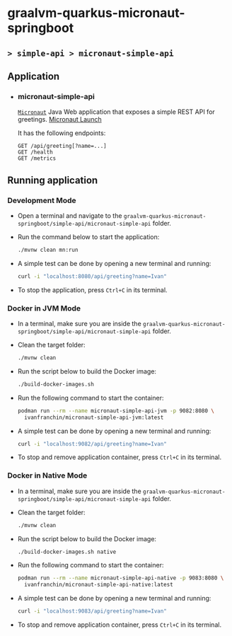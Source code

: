 # graalvm-quarkus-micronaut-springboot
## `> simple-api > micronaut-simple-api`

## Application

- ### micronaut-simple-api

  [`Micronaut`](https://micronaut.io/) Java Web application that exposes a simple REST API for greetings. [Micronaut Launch](https://micronaut.io/launch?type=DEFAULT&name=micronaut-simple-api&package=com.ivanfranchin.micronautsimpleapi&javaVersion=JDK_17&lang=JAVA&build=MAVEN&test=JUNIT&features=jib&features=graalvm&features=http-client&features=micrometer-prometheus&features=validation&features=jackson-databind&version=4.7.6)
  
  It has the following endpoints:
  ```text
  GET /api/greeting[?name=...]
  GET /health
  GET /metrics
  ```

## Running application

### Development Mode

- Open a terminal and navigate to the `graalvm-quarkus-micronaut-springboot/simple-api/micronaut-simple-api` folder.

- Run the command below to start the application:
  ```bash
  ./mvnw clean mn:run
  ```

- A simple test can be done by opening a new terminal and running:
  ```bash
  curl -i "localhost:8080/api/greeting?name=Ivan"
  ```

- To stop the application, press `Ctrl+C` in its terminal.

### Docker in JVM Mode

- In a terminal, make sure you are inside the `graalvm-quarkus-micronaut-springboot/simple-api/micronaut-simple-api` folder.

- Clean the target folder:
  ```bash
  ./mvnw clean
  ```

- Run the script below to build the Docker image:
  ```bash
  ./build-docker-images.sh
  ```

- Run the following command to start the container:
  ```bash
  podman run --rm --name micronaut-simple-api-jvm -p 9082:8080 \
    ivanfranchin/micronaut-simple-api-jvm:latest
  ```

- A simple test can be done by opening a new terminal and running:
  ```bash
  curl -i "localhost:9082/api/greeting?name=Ivan"
  ```

- To stop and remove application container, press `Ctrl+C` in its terminal.

### Docker in Native Mode

- In a terminal, make sure you are inside the `graalvm-quarkus-micronaut-springboot/simple-api/micronaut-simple-api` folder.

- Clean the target folder:
  ```bash
  ./mvnw clean
  ```

- Run the script below to build the Docker image:
  ```bash
  ./build-docker-images.sh native
  ```

- Run the following command to start the container:
  ```bash
  podman run --rm --name micronaut-simple-api-native -p 9083:8080 \
    ivanfranchin/micronaut-simple-api-native:latest
  ```

- A simple test can be done by opening a new terminal and running:
  ```bash
  curl -i "localhost:9083/api/greeting?name=Ivan"
  ```

- To stop and remove application container, press `Ctrl+C` in its terminal.
